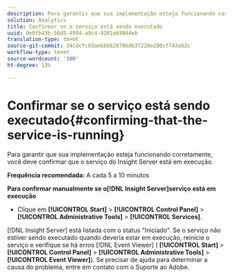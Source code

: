 ```yaml
---
description: Para garantir que sua implementação esteja funcionando corretamente, você deve confirmar que o serviço do Insight Server está em execução.
solution: Analytics
title: Confirmar se o serviço está sendo executado
uuid: 0e0fb43b-56d5-4994-a9c4-9281e69844eb
translation-type: tm+mt
source-git-commit: 34cdcfc83ae6bb620706db37228e200cff43ab2c
workflow-type: tm+mt
source-wordcount: '100'
ht-degree: 13%

---
```



# Confirmar se o serviço está sendo executado{#confirming-that-the-service-is-running}

Para garantir que sua implementação esteja funcionando corretamente, você deve confirmar que o serviço do Insight Server está em execução.

**Frequência recomendada:** A cada 5 a 10 minutos

**Para confirmar manualmente se o[!DNL Insight Server]serviço está em execução**

* Clique em **[!UICONTROL Start]** > **[!UICONTROL Control Panel]** > **[!UICONTROL Administrative Tools]** > **[!UICONTROL Services]**.

[!DNL Insight Server] está listada com o status &quot;Iniciado&quot;. Se o serviço não estiver sendo executado quando deveria estar em execução, reinicie o serviço e verifique se há erros [!DNL Event Viewer] ( **[!UICONTROL Start]** > **[!UICONTROL Control Panel]** > **[!UICONTROL Administrative Tools]** > **[!UICONTROL Event Viewer]**). Se precisar de ajuda para determinar a causa do problema, entre em contato com o Suporte ao Adobe.
